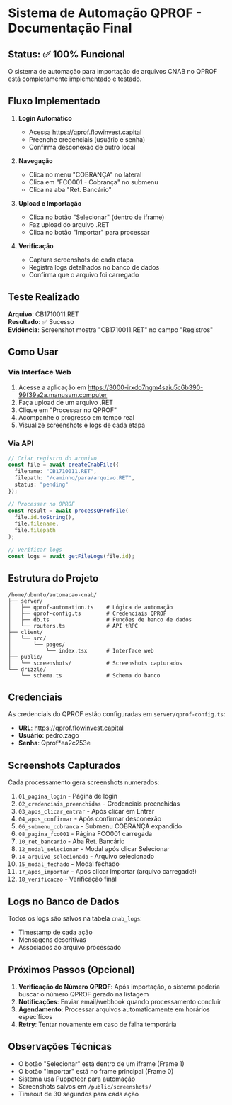# Sistema de Automação QPROF - Documentação Final

## Status: ✅ 100% Funcional

O sistema de automação para importação de arquivos CNAB no QPROF está completamente implementado e testado.

## Fluxo Implementado

1. **Login Automático**
   - Acessa https://qprof.flowinvest.capital
   - Preenche credenciais (usuário e senha)
   - Confirma desconexão de outro local

2. **Navegação**
   - Clica no menu "COBRANÇA" no lateral
   - Clica em "FCO001 - Cobrança" no submenu
   - Clica na aba "Ret. Bancário"

3. **Upload e Importação**
   - Clica no botão "Selecionar" (dentro de iframe)
   - Faz upload do arquivo .RET
   - Clica no botão "Importar" para processar

4. **Verificação**
   - Captura screenshots de cada etapa
   - Registra logs detalhados no banco de dados
   - Confirma que o arquivo foi carregado

## Teste Realizado

**Arquivo**: CB1710011.RET  
**Resultado**: ✅ Sucesso  
**Evidência**: Screenshot mostra "CB1710011.RET" no campo "Registros"

## Como Usar

### Via Interface Web

1. Acesse a aplicação em https://3000-irxdo7ngm4saiu5c6b390-99f39a2a.manusvm.computer
2. Faça upload de um arquivo .RET
3. Clique em "Processar no QPROF"
4. Acompanhe o progresso em tempo real
5. Visualize screenshots e logs de cada etapa

### Via API

```typescript
// Criar registro do arquivo
const file = await createCnabFile({
  filename: "CB1710011.RET",
  filepath: "/caminho/para/arquivo.RET",
  status: "pending"
});

// Processar no QPROF
const result = await processQProfFile(
  file.id.toString(),
  file.filename,
  file.filepath
);

// Verificar logs
const logs = await getFileLogs(file.id);
```

## Estrutura do Projeto

```
/home/ubuntu/automacao-cnab/
├── server/
│   ├── qprof-automation.ts    # Lógica de automação
│   ├── qprof-config.ts        # Credenciais QPROF
│   ├── db.ts                  # Funções de banco de dados
│   └── routers.ts             # API tRPC
├── client/
│   └── src/
│       └── pages/
│           └── index.tsx      # Interface web
├── public/
│   └── screenshots/           # Screenshots capturados
└── drizzle/
    └── schema.ts              # Schema do banco
```

## Credenciais

As credenciais do QPROF estão configuradas em `server/qprof-config.ts`:
- **URL**: https://qprof.flowinvest.capital
- **Usuário**: pedro.zago
- **Senha**: Qprof*ea2c253e

## Screenshots Capturados

Cada processamento gera screenshots numerados:
1. `01_pagina_login` - Página de login
2. `02_credenciais_preenchidas` - Credenciais preenchidas
3. `03_apos_clicar_entrar` - Após clicar em Entrar
4. `04_apos_confirmar` - Após confirmar desconexão
5. `06_submenu_cobranca` - Submenu COBRANÇA expandido
6. `08_pagina_fco001` - Página FCO001 carregada
7. `10_ret_bancario` - Aba Ret. Bancário
8. `12_modal_selecionar` - Modal após clicar Selecionar
9. `14_arquivo_selecionado` - Arquivo selecionado
10. `15_modal_fechado` - Modal fechado
11. `17_apos_importar` - Após clicar Importar (arquivo carregado!)
12. `18_verificacao` - Verificação final

## Logs no Banco de Dados

Todos os logs são salvos na tabela `cnab_logs`:
- Timestamp de cada ação
- Mensagens descritivas
- Associados ao arquivo processado

## Próximos Passos (Opcional)

1. **Verificação do Número QPROF**: Após importação, o sistema poderia buscar o número QPROF gerado na listagem
2. **Notificações**: Enviar email/webhook quando processamento concluir
3. **Agendamento**: Processar arquivos automaticamente em horários específicos
4. **Retry**: Tentar novamente em caso de falha temporária

## Observações Técnicas

- O botão "Selecionar" está dentro de um iframe (Frame 1)
- O botão "Importar" está no frame principal (Frame 0)
- Sistema usa Puppeteer para automação
- Screenshots salvos em `/public/screenshots/`
- Timeout de 30 segundos para cada ação


